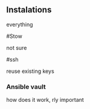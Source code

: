 ## Instalations

everything

#Stow

not sure

#ssh

reuse existing keys

### Ansible vault

how does it work, rly important


